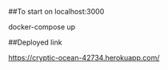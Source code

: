##To start on localhost:3000

docker-compose up

##Deployed link

https://cryptic-ocean-42734.herokuapp.com/
